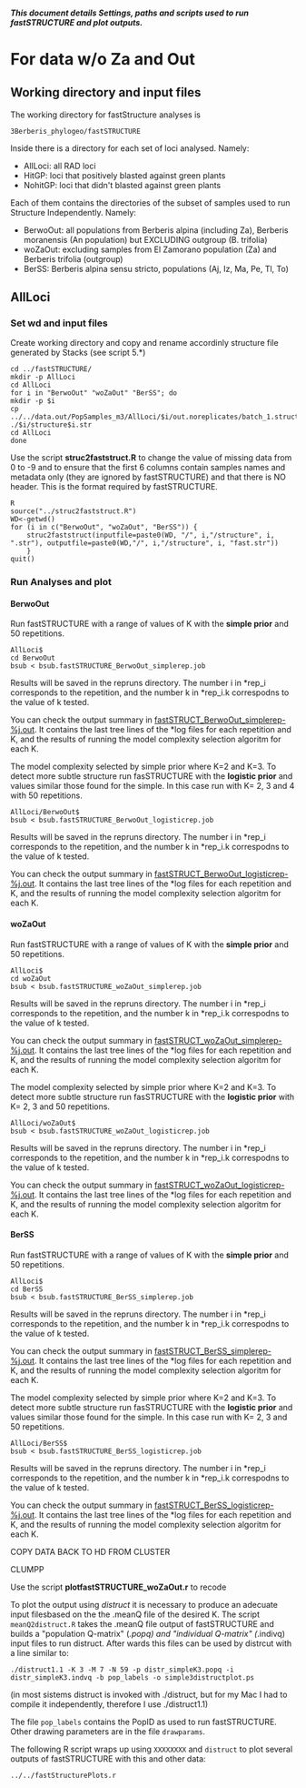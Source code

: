 
##### This document details Settings, paths and scripts used to run fastSTRUCTURE and plot outputs.


For data w/o Za and Out
========================

Working directory and input files
------------------------------------------

The working directory for fastStructure analyses is

```
3Berberis_phylogeo/fastSTRUCTURE
```

Inside there is a directory for each set of loci analysed. Namely:

* AllLoci: all RAD loci
* HitGP: loci that positively blasted against green plants
* NohitGP: loci that didn't blasted against green plants


Each of them contains the directories of the subset of samples used to run Structure Independently. Namely:

* BerwoOut: all populations from Berberis alpina (including Za), Berberis moranensis (An population) but EXCLUDING outgroup (B. trifolia)
* woZaOut: excluding samples from El Zamorano population (Za) and Berberis trifolia (outgroup)
* BerSS: Berberis alpina sensu stricto, populations (Aj, Iz, Ma, Pe, Tl, To)



AllLoci
------------

### Set wd and input files 
Create working directory and copy and rename accordinly structure file generated by Stacks (see script 5.*) 


```
cd ../fastSTRUCTURE/
mkdir -p AllLoci
cd AllLoci
for i in "BerwoOut" "woZaOut" "BerSS"; do
mkdir -p $i
cp ../../data.out/PopSamples_m3/AllLoci/$i/out.noreplicates/batch_1.structure.tsv ./$i/structure$i.str
cd AllLoci
done

```

Use the script **struc2faststruct.R** to change the value of missing data from 0 to -9 and to ensure that the first 6 columns contain samples names and metadata only (they are ignored by fastSTRUCTURE) and that there is NO header. This is the format required by fastSTRUCTURE.

```
R 
source("../struc2faststruct.R")
WD<-getwd()
for (i in c("BerwoOut", "woZaOut", "BerSS")) {
	struc2faststruct(inputfile=paste0(WD, "/", i,"/structure", i, ".str"), outputfile=paste0(WD,"/", i,"/structure", i, "fast.str"))
	} 
quit()
```


### Run Analyses and plot


#### BerwoOut

Run fastSTRUCTURE with a range of values of K with the **simple prior** and 50 repetitions. 

```
AllLoci$
cd BerwoOut
bsub < bsub.fastSTRUCTURE_BerwoOut_simplerep.job
```

Results will be saved in the repruns directory. The number i in *rep_i corresponds to the repetition, and the number k in *rep_i.k correspodns to the value of k tested. 

You can check the output summary in [fastSTRUCT_BerwoOut_simplerep-%j.out](./fastSTRUCTURE/AllLoci/BerwoOut/fastSTRUCT_BerwoOut_simplere-%j.out). It contains the last tree lines of the *log files for each repetition and K, and the results of running the model complexity selection algoritm for each K. 


The model complexity selected by simple prior where K=2 and K=3. To detect more subtle structure run fasSTRUCTURE with the **logistic prior** and values similar those found for the simple. In this case run with K= 2, 3 and 4 with 50 repetitions.

```
AllLoci/BerwoOut$
bsub < bsub.fastSTRUCTURE_BerwoOut_logisticrep.job
```

Results will be saved in the repruns directory. The number i in *rep_i corresponds to the repetition, and the number k in *rep_i.k correspodns to the value of k tested. 

You can check the output summary in [fastSTRUCT_BerwoOut_logisticrep-%j.out](./fastSTRUCTURE/AllLoci/BerwoOut/fastSTRUCT_BerwoOut_logisticrep-%j.out). It contains the last tree lines of the *log files for each repetition and K, and the results of running the model complexity selection algoritm for each K. 



#### woZaOut

Run fastSTRUCTURE with a range of values of K with the **simple prior** and 50 repetitions. 

```
AllLoci$
cd woZaOut
bsub < bsub.fastSTRUCTURE_woZaOut_simplerep.job
```

Results will be saved in the repruns directory. The number i in *rep_i corresponds to the repetition, and the number k in *rep_i.k correspodns to the value of k tested. 

You can check the output summary in [fastSTRUCT_woZaOut_simplerep-%j.out](./fastSTRUCTURE/AllLoci/woZaOut/fastSTRUCT_woZaOut_simplere-%j.out). It contains the last tree lines of the *log files for each repetition and K, and the results of running the model complexity selection algoritm for each K. 


The model complexity selected by simple prior where K=2 and K=3. To detect more subtle structure run fasSTRUCTURE with the **logistic prior** with K= 2, 3 and 50 repetitions.

```
AllLoci/woZaOut$
bsub < bsub.fastSTRUCTURE_woZaOut_logisticrep.job
```

Results will be saved in the repruns directory. The number i in *rep_i corresponds to the repetition, and the number k in *rep_i.k correspodns to the value of k tested. 

You can check the output summary in [fastSTRUCT_woZaOut_logisticrep-%j.out](./fastSTRUCTURE/AllLoci/woZaOut/fastSTRUCT_woZaOut_logisticrep-%j.out). It contains the last tree lines of the *log files for each repetition and K, and the results of running the model complexity selection algoritm for each K. 



#### BerSS

Run fastSTRUCTURE with a range of values of K with the **simple prior** and 50 repetitions. 

```
AllLoci$
cd BerSS
bsub < bsub.fastSTRUCTURE_BerSS_simplerep.job
```

Results will be saved in the repruns directory. The number i in *rep_i corresponds to the repetition, and the number k in *rep_i.k correspodns to the value of k tested. 

You can check the output summary in [fastSTRUCT_BerSS_simplerep-%j.out](./fastSTRUCTURE/AllLoci/BerSS/fastSTRUCT_BerSS_simplere-%j.out). It contains the last tree lines of the *log files for each repetition and K, and the results of running the model complexity selection algoritm for each K. 


The model complexity selected by simple prior where K=2 and K=3. To detect more subtle structure run fasSTRUCTURE with the **logistic prior** and values similar those found for the simple. In this case run with K= 2, 3 and 50 repetitions.

```
AllLoci/BerSS$
bsub < bsub.fastSTRUCTURE_BerSS_logisticrep.job
```

Results will be saved in the repruns directory. The number i in *rep_i corresponds to the repetition, and the number k in *rep_i.k correspodns to the value of k tested. 

You can check the output summary in [fastSTRUCT_BerSS_logisticrep-%j.out](./fastSTRUCTURE/AllLoci/BerSS/fastSTRUCT_BerSS_logisticrep-%j.out). It contains the last tree lines of the *log files for each repetition and K, and the results of running the model complexity selection algoritm for each K. 






COPY DATA BACK TO HD FROM CLUSTER









CLUMPP

Use the script **plotfastSTRUCTURE_woZaOut.r** to recode 



To plot the output using *distruct* it is necessary to produce an adecuate input filesbased on the the .meanQ file of the desired K. The script `meanQ2distruct.R` takes the .meanQ file output of fastSTRUCTURE and builds a "population Q-matrix" (*.popq) and "individual Q-matrix" (*.indivq) input files to run distruct. After wards this files can be used by distrcut with a line similar to:

```
./distruct1.1 -K 3 -M 7 -N 59 -p distr_simpleK3.popq -i distr_simpleK3.indvq -b pop_labels -o simple3distructplot.ps

```
(in most sistems distruct is invoked with ./distruct, but for my Mac I had to compile it independently, therefore I use ./distruct1.1) 

The file `pop_labels` contains the PopID as used to run fastSTRUCTURE. Other drawing parameters are in the file `drawparams`. 


The following R script wraps up using `XXXXXXXX` and `distruct` to plot several outputs of fastSTRUCTURE with this and other data:
 
 
```
../../fastStructurePlots.r
```






